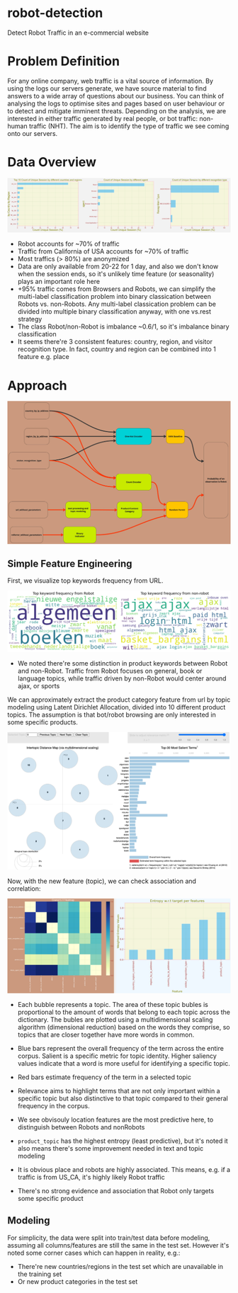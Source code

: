# robot-detection
Detect Robot Traffic in an e-commercial website

# Problem Definition

For any online company, web traffic is a vital source of information. By using the logs our servers generate, we have source material to find answers to a wide array of questions about our business. You can think of analysing the logs to optimise sites and pages based on user behaviour or to detect and mitigate imminent threats.
Depending on the analysis, we are interested in either traffic generated by real people, or bot traffic: non-human traffic (NHT).
The aim is to identify the type of traffic we see coming onto our servers.

# Data Overview

![Data Overview](./img/data_overview.jpg)

* Robot accounts for ~70% of traffic
* Traffic from California of USA accounts for ~70% of traffic
* Most traffics (> 80%) are anonymized
* Data are only available from 20-22 for 1 day, and also we don't know when the session ends, so it's unlikely time feature (or seasonality) plays an important role here
*  +95% traffic comes from Browsers and Robots, we can simplify the multi-label classification problem into binary classication between Robots vs. non-Robots. Any multi-label classication problem can be divided into multiple binary classification anyway, with one vs.rest strategy
* The class Robot/non-Robot is imbalance ~0.6/1, so it's imbalance binary classification
* It seems there're 3 consistent features: country, region, and visitor recognition type. In fact, country and region can be combined into 1 feature e.g. place

# Approach

![flowchart](./img/flowchart.jpg)

## Simple Feature Engineering

First, we visualize top keywords frequency from URL.

![keyword_frequency](./img/keyword_frequency.png)

* We noted there're some distinction in product keywords between Robot and non-Robot. Traffic from Robot focuses on general, book or language topics, while traffic driven by non-Robot would center around ajax, or sports

We can approximately extract the product category feature from url by topic modeling using Latent Dirichlet Allocation, divided into 10 different product topics. The assumption is that bot/robot browsing are only interested in some specific products.

![Topic Modeling](./img/topic_modeling.png)

Now, with the new feature (topic), we can check association and correlation:

![Association](./img/crammer_V_heatmap.png)

* Each bubble represents a topic. The area of these topic bubles is proportional to the amount of words that belong to each topic across the dictionary. The bubles are plotted using a multidimensional scaling algorithm (dimensional reduction) based on the words they comprise, so topics that are closer together have more words in common.
* Blue bars represent the overall frequency of the term across the entire corpus. Salient is a specific metric for topic identity. Higher saliency values indicate that a word is more useful for identifying a specific topic. 
* Red bars estimate frequency of the term in a selected topic
* Relevance aims to highlight terms that are not only important within a specific topic but also distinctive to that topic compared to their general frequency in the corpus.

* We see obvisouly location features are the most predictive here, to distinguish between Robots and nonRobots
* `product_topic` has the highest entropy (least predictive), but it's noted it also means there's some improvement needed in text and topic modeling
* It is obvious place and robots are highly associated. This means, e.g. if a traffic is from US_CA, it's highly likely Robot traffic
* There's no strong evidence and association that Robot only targets some specific product

## Modeling
For simplicity, the data were split into train/test data before modeling, assuming all columns/features are still the same in the test set. However it's noted some corner cases which can happen in reality, e.g.:
* There're new countries/regions in the test set which are unavailable in the training set
* Or new product categories in the test set
